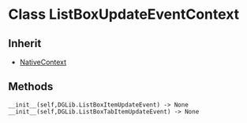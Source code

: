 # Class ListBoxUpdateEventContext

## Inherit

* [NativeContext](https://github.com/graphisoft-python/Graphix/blob/dev/docs/NewDisplay/NativeContext.md)

## Methods

```
__init__(self,DGLib.ListBoxItemUpdateEvent) -> None
__init__(self,DGLib.ListBoxTabItemUpdateEvent) -> None
```
